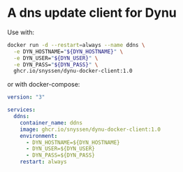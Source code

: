 # A dns update client for Dynu

Use with:

```bash
docker run -d --restart=always --name ddns \
  -e DYN_HOSTNAME="${DYN_HOSTNAME}" \
  -e DYN_USER="${DYN_USER}" \
  -e DYN_PASS="${DYN_PASS}" \
  ghcr.io/snyssen/dynu-docker-client:1.0
```

or with docker-compose:

```yaml
version: "3"

services:
  ddns:
    container_name: ddns
    image: ghcr.io/snyssen/dynu-docker-client:1.0
    environment:
      - DYN_HOSTNAME=${DYN_HOSTNAME}
      - DYN_USER=${DYN_USER}
      - DYN_PASS=${DYN_PASS}
    restart: always
```
